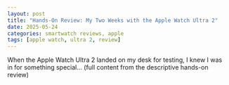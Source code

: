 ```yaml
---
layout: post
title: "Hands-On Review: My Two Weeks with the Apple Watch Ultra 2"
date: 2025-05-24
categories: smartwatch reviews, apple
tags: [apple watch, ultra 2, review]
---
```


When the Apple Watch Ultra 2 landed on my desk for testing, I knew I was in for something special... (full content from the descriptive hands-on review)